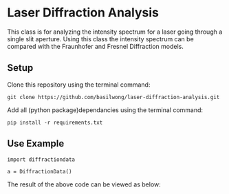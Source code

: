# Laser Diffraction Analysis

This class is for analyzing the intensity spectrum for a laser going through a single slit aperture. Using this class the intensity spectrum can be compared with the Fraunhofer and Fresnel Diffraction models. 

## Setup

Clone this repository using the terminal command:

```
git clone https://github.com/basilwong/laser-diffraction-analysis.git
```

Add all (python package)dependancies using the terminal command:

```
pip install -r requirements.txt
```

## Use Example

```
import diffractiondata

a = DiffractionData()

```

The result of the above code can be viewed as below:

